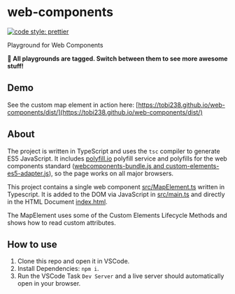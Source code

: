 # web-components

[![code style: prettier](https://img.shields.io/badge/code_style-prettier-ff69b4.svg?style=flat-square)](https://github.com/prettier/prettier)

Playground for Web Components

**🚀 All playgrounds are tagged. Switch between them to see more awesome stuff!**

## Demo

See the custom map element in action here: [https://tobi238.github.io/web-components/dist/](https://tobi238.github.io/web-components/dist/)

## About

The project is written in TypeScript and uses the `tsc` compiler to generate ES5 JavaScript. It includes [polyfill.io](https://polyfill.io) polyfill service and polyfills for the web components standard ([webcomponents-bundle.js and custom-elements-es5-adapter.js](https://github.com/WebComponents/webcomponentsjs)), so the page works on all major browsers.

This project contains a single web component [src/MapElement.ts](src/MapElement.ts) written in Typescript. It is added to the DOM via JavaScript in [src/main.ts](src/main.ts) and directly in the HTML Document [index.html](index.html).

The MapElement uses some of the Custom Elements Lifecycle Methods and shows how to read custom attributes.

## How to use

1. Clone this repo and open it in VSCode.
2. Install Dependencies: `npm i`.
3. Run the VSCode Task `Dev Server` and a live server should automatically open in your browser.
